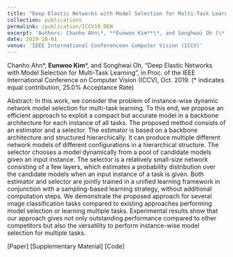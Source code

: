 ```yaml
---
title: "Deep Elastic Networks with Model Selection for Multi-Task Learning"
collection: publications
permalink: /publication/ICCV19_DEN
excerpt: 'Authors: Chanho Ahn\*, **Eunwoo Kim**\*, and Songhwai Oh (\* indicates equal contribution.)'
date: 2019-10-01
venue: 'IEEE International Conferenceon Computer Vision (ICCV)'
---
```

Chanho Ahn\*, **Eunwoo Kim**\*, and Songhwai Oh, “Deep Elastic Networks with Model Selection for Multi-Task Learning”, in Proc. of the IEEE International Conference on Computer Vision (ICCV), Oct. 2019. (\* indicates  equal contribution, 25.0% Acceptance Rate)

Abstract: In this work, we consider the problem of instance-wise dynamic network model selection for multi-task learning. To this end, we propose an efficient approach to exploit a compact but accurate model in a backbone architecture for each instance of all tasks. The proposed method consists of an estimator and a selector. The estimator is based on a backbone architecture and structured hierarchically. It can produce multiple different network models of different configurations in a hierarchical structure. The selector chooses a model dynamically from a pool of candidate models given an input instance. The selector is a relatively small-size network consisting of a few layers, which estimates a probability distribution over the candidate models when an input instance of a task is given. Both estimator and selector are jointly trained in a unified learning framework in conjunction with a sampling-based learning strategy, without additional computation steps. We demonstrate the proposed approach for several image classification tasks compared to existing approaches performing model selection or learning multiple tasks. Experimental results show that our approach gives not only outstanding performance compared to other competitors but also the versatility to perform instance-wise model selection for multiple tasks.

[Paper] [Supplementary Material] [Code]
